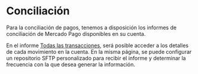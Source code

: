 # Conciliación

Para la conciliación de pagos, tenemos a disposición los informes de conciliación de Mercado Pago disponibles en su cuenta.

En el informe [Todas las transacciones](/developers/es/docs/links-and-debts/additional-content/reports/account-money/introduction), será posible acceder a los detalles de cada movimiento en la cuenta. En la misma página, se puede configurar un repositorio SFTP personalizado para recibir el informe y determinar la frecuencia con la que desea generar la información.